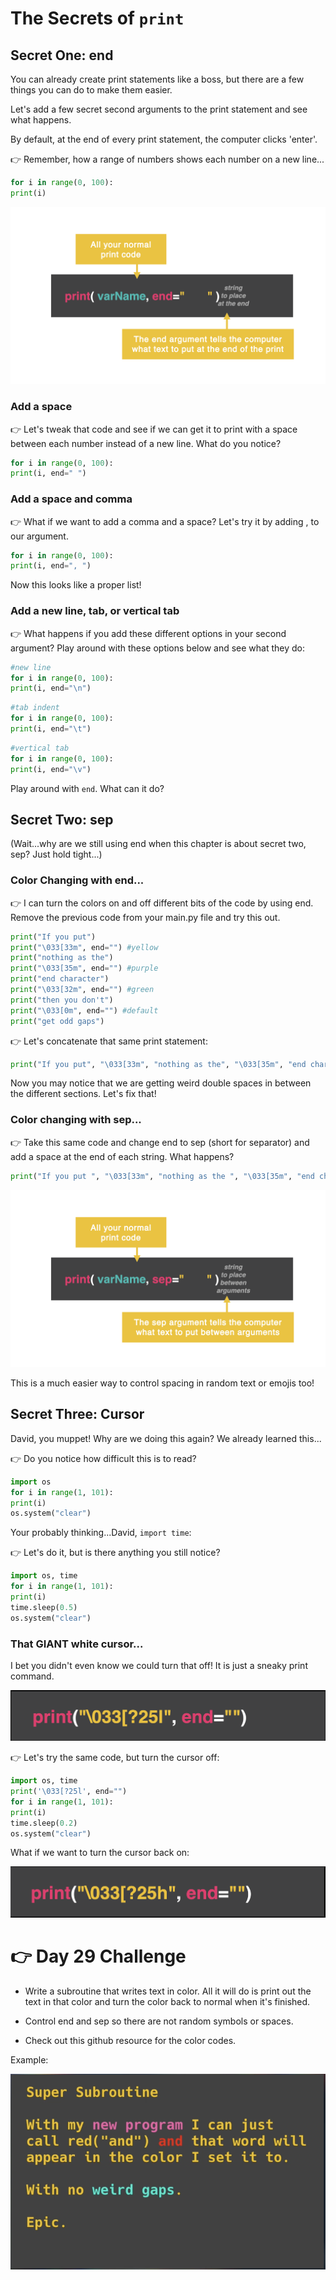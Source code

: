 # The Secrets of `print`

## Secret One: end

You can already create print statements like a boss, but there are a few things you can do to make them easier.

Let's add a few secret second arguments to the print statement and see what happens.

By default, at the end of every print statement, the computer clicks 'enter'.

👉 Remember, how a range of numbers shows each number on a new line...

```py
for i in range(0, 100):
print(i)
```

![alt text](image.png)

### Add a space

👉 Let's tweak that code and see if we can get it to print with a space between each number instead of a new line. What do you notice?

```py
for i in range(0, 100):
print(i, end=" ")
```

### Add a space and comma

👉 What if we want to add a comma and a space? Let's try it by adding , to our argument.

```py
for i in range(0, 100):
print(i, end=", ")
```

Now this looks like a proper list!

### Add a new line, tab, or vertical tab

👉 What happens if you add these different options in your second argument? Play around with these options below and see what they do:

```py
#new line
for i in range(0, 100):
print(i, end="\n")
```

```py
#tab indent
for i in range(0, 100):
print(i, end="\t")
```

```py
#vertical tab
for i in range(0, 100):
print(i, end="\v")
```

Play around with `end`. What can it do?

## Secret Two: sep

(Wait...why are we still using end when this chapter is about secret two, sep? Just hold tight...)

### Color Changing with end...

👉 I can turn the colors on and off different bits of the code by using end. Remove the previous code from your main.py file and try this out.

```py
print("If you put")
print("\033[33m", end="") #yellow
print("nothing as the")
print("\033[35m", end="") #purple
print("end character")
print("\033[32m", end="") #green
print("then you don't")
print("\033[0m", end="") #default
print("get odd gaps")
```

👉 Let's concatenate that same print statement:

```py
print("If you put", "\033[33m", "nothing as the", "\033[35m", "end character", "\033[32m", "then you don't", "\033[0m", "get odd gaps", end="")
```

Now you may notice that we are getting weird double spaces in between the different sections. Let's fix that!

### Color changing with sep...

👉 Take this same code and change end to sep (short for separator) and add a space at the end of each string. What happens?

```py
print("If you put ", "\033[33m", "nothing as the ", "\033[35m", "end character ", "\033[32m", "then you don't ", "\033[0m", "get odd gaps ", sep="")
```

![alt text](image-1.png)

This is a much easier way to control spacing in random text or emojis too!

## Secret Three: Cursor

David, you muppet! Why are we doing this again? We already learned this...

👉 Do you notice how difficult this is to read?

```py
import os
for i in range(1, 101):
print(i)
os.system("clear")
```

Your probably thinking...David, `import time`:

👉 Let's do it, but is there anything you still notice?

```py
import os, time
for i in range(1, 101):
print(i)
time.sleep(0.5)
os.system("clear")
```

### That GIANT white cursor...

I bet you didn't even know we could turn that off! It is just a sneaky print command.

![alt text](image-2.png)

👉 Let's try the same code, but turn the cursor off:

```py
import os, time
print('\033[?25l', end="")
for i in range(1, 101):
print(i)
time.sleep(0.2)
os.system("clear")
```

What if we want to turn the cursor back on:

![alt text](image-3.png)

# 👉 Day 29 Challenge

- Write a subroutine that writes text in color. All it will do is print out the text in that color and turn the color back to normal when it's finished.

- Control end and sep so there are not random symbols or spaces.

- Check out this github resource for the color codes.

Example:

![alt text](image-4.png)
